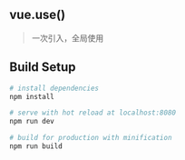 ## vue.use()

> 一次引入，全局使用

## Build Setup

``` bash
# install dependencies
npm install

# serve with hot reload at localhost:8080
npm run dev

# build for production with minification
npm run build
```